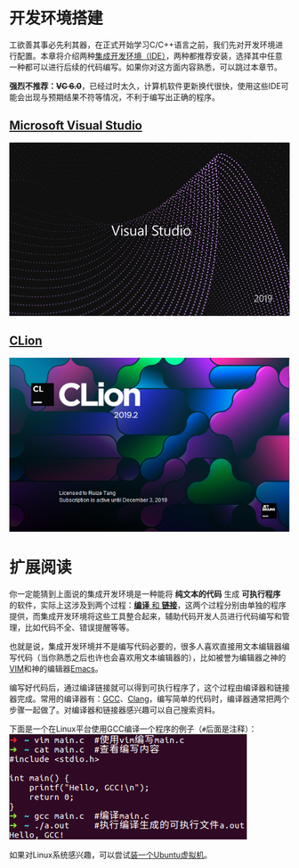 # 开发环境搭建

工欲善其事必先利其器，在正式开始学习C/C++语言之前，我们先对开发环境进行配置。本章将介绍两种[集成开发环境（IDE）](https://en.wikipedia.org/wiki/Integrated_development_environment)，两种都推荐安装，选择其中任意一种都可以进行后续的代码编写。如果你对这方面内容熟悉，可以跳过本章节。

**强烈不推荐：~~VC 6.0~~**，已经过时太久，计算机软件更新换代很快，使用这些IDE可能会出现与预期结果不符等情况，不利于编写出正确的程序。

## [Microsoft Visual Studio](0.0.Microsoft_Visual_Studio.md)
![vs_splash](figs/0.0.vs_splash.png)

## [CLion](0.1.CLion.md)
![clion_splash](figs/0.1.clion_splash.png)

# 扩展阅读
你一定能猜到上面说的集成开发环境是一种能将 **纯文本的代码** 生成 **可执行程序** 的软件，实际上这涉及到两个过程：[**编译** 和 **链接**](https://www.cprogramming.com/compilingandlinking.html)，这两个过程分别由单独的程序提供，而集成开发环境将这些工具整合起来，辅助代码开发人员进行代码编写和管理，比如代码不全、错误提醒等等。

也就是说，集成开发环境并不是编写代码必要的，很多人喜欢直接用文本编辑器编写代码（当你熟悉之后也许也会喜欢用文本编辑器的），比如被誉为编辑器之神的[VIM](https://www.vim.org/)和神的编辑器[Emacs](https://www.gnu.org/software/emacs/)。

编写好代码后，通过编译链接就可以得到可执行程序了，这个过程由编译器和链接器完成。常用的编译器有：[GCC](https://gcc.gnu.org/)、[Clang](https://clang.llvm.org/)，编写简单的代码时，编译器通常把两个步骤一起做了。对编译器和链接器感兴趣可以自己搜索资料。

下面是一个在Linux平台使用GCC编译一个程序的例子（`#`后面是注释）：<br>
![vim_gcc](figs/0.2.vim_gcc.png)

如果对Linux系统感兴趣，可以尝试[装一个Ubuntu虚拟机](0.2.Ubuntu虚拟机.md)。